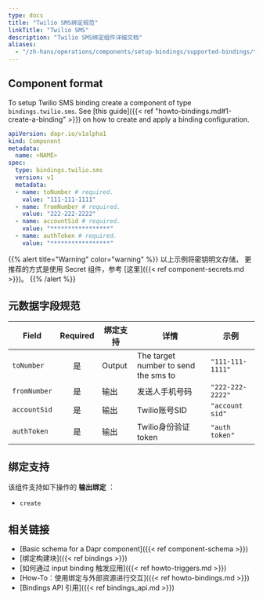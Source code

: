```yaml
---
type: docs
title: "Twilio SMS绑定规范"
linkTitle: "Twilio SMS"
description: "Twilio SMS绑定组件详细文档"
aliases:
  - "/zh-hans/operations/components/setup-bindings/supported-bindings/twilio/"
---
```


## Component format

To setup Twilio SMS binding create a component of type `bindings.twilio.sms`. See [this guide]({{< ref "howto-bindings.md#1-create-a-binding" >}}) on how to create and apply a binding configuration.

```yaml
apiVersion: dapr.io/v1alpha1
kind: Component
metadata:
  name: <NAME>
spec:
  type: bindings.twilio.sms
  version: v1
  metadata:
  - name: toNumber # required.
    value: "111-111-1111"
  - name: fromNumber # required.
    value: "222-222-2222"
  - name: accountSid # required.
    value: "*****************"
  - name: authToken # required.
    value: "*****************"
```
{{% alert title="Warning" color="warning" %}}
以上示例将密钥明文存储， 更推荐的方式是使用 Secret 组件，参考 [这里]({{< ref component-secrets.md >}})。
{{% /alert %}}

## 元数据字段规范

| Field        | Required | 绑定支持   | 详情                                   | 示例               |
| ------------ |:--------:| ------ | ------------------------------------ | ---------------- |
| `toNumber`   |    是     | Output | The target number to send the sms to | `"111-111-1111"` |
| `fromNumber` |    是     | 输出     | 发送人手机号码                              | `"222-222-2222"` |
| `accountSid` |    是     | 输出     | Twilio账号SID                          | `"account sid"`  |
| `authToken`  |    是     | 输出     | Twilio身份验证token                      | `"auth token"`   |

## 绑定支持

该组件支持如下操作的 **输出绑定** ：

- `create`


## 相关链接

- [Basic schema for a Dapr component]({{< ref component-schema >}})
- [绑定构建块]({{< ref bindings >}})
- [如何通过 input binding 触发应用]({{< ref howto-triggers.md >}})
- [How-To：使用绑定与外部资源进行交互]({{< ref howto-bindings.md >}})
- [Bindings API 引用]({{< ref bindings_api.md >}})
